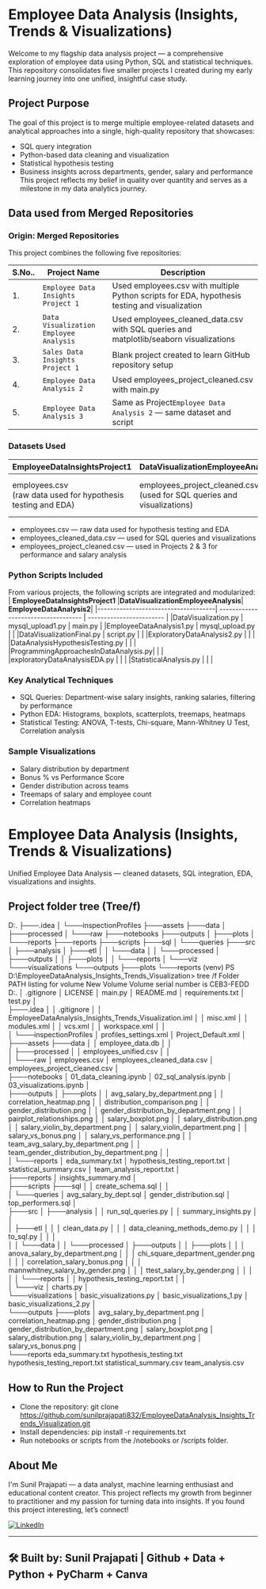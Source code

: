 # Employee Data Analysis (Insights, Trends & Visualizations)

Welcome to my flagship data analysis project — a comprehensive exploration of employee data using Python, SQL and statistical techniques. This repository consolidates five smaller projects I created during my early learning journey into one unified, insightful case study.

## Project Purpose
The goal of this project is to merge multiple employee-related datasets and analytical approaches into a single, high-quality repository that showcases:
* SQL query integration
* Python-based data cleaning and visualization
* Statistical hypothesis testing
* Business insights across departments, gender, salary and performance
This project reflects my belief in quality over quantity and serves as a milestone in my data analytics journey.

## Data used from Merged Repositories

### Origin: Merged Repositories
This project combines the following five repositories:

| **S.No..** | **Project Name**                    | **Description**                                                                                   |
|------------| ----------------------------------- | ------------------------------------------------------------------------------------------------- |
|1.          | `Employee Data Insights Project 1`  | Used employees.csv with multiple Python scripts for EDA, hypothesis testing and visualization     |
|2.          | `Data Visualization Employee Analysis`  | Used employees_cleaned_data.csv with SQL queries and matplotlib/seaborn visualizations        |
|3.          | `Sales Data Insights Project 1`     | Blank project created to learn GitHub repository setup                                            |
|4.          | `Employee Data Analysis 2`          | Used employees_project_cleaned.csv with main.py                                                   |
|5.          | `Employee Data Analysis 3`          | Same as Project`Employee Data Analysis 2` — same dataset and script                               |

### Datasets Used

| **EmployeeDataInsightsProject1**    |**DataVisualizationEmployeeAnalysis**| **EmployeeDataAnalysis2**     |
|-------------------------------------| ----------------------------------- | ----------------------------- |
|employees.csv <br> (raw data used for hypothesis testing and EDA)  | employees_project_cleaned.csv <br> (used for SQL queries and visualizations) | employees_project_cleaned.csv <br> (used in Projects 2 & 3 for performance and salary analysis) |



* employees.csv — raw data used for hypothesis testing and EDA
* employees_cleaned_data.csv — used for SQL queries and visualizations
* employees_project_cleaned.csv — used in Projects 2 & 3 for performance and salary analysis

### Python Scripts Included 
From various projects, the following scripts are integrated and modularized:
| **EmployeeDataInsightsProject1**    |**DataVisualizationEmployeeAnalysis**| **EmployeeDataAnalysis2**|
|-------------------------------------| ----------------------------------- | ------------------------ |
|DataVisualization.py                 | mysql_upload1.py                    | main.py                  |
|EmployeeDataAnalysis1.py             | mysql_upload.py                     |                          |
|DataVisualizationFinal.py            | script.py                           |                          |
|ExploratoryDataAnalysis2.py          |                                     |                          |
|DataAnalysisHypothesisTesting.py     |                                     |                          |
|ProgrammingApproachesInDataAnalysis.py|                                    |                          |
|exploratoryDataAnalysisEDA.py        |                                     |                          |
|StatisticalAnalysis.py               |                                     |                          |

### Key Analytical Techniques
* SQL Queries: Department-wise salary insights, ranking salaries, filtering by performance
* Python EDA: Histograms, boxplots, scatterplots, treemaps, heatmaps
* Statistical Testing: ANOVA, T-tests, Chi-square, Mann-Whitney U Test, Correlation analysis

### Sample Visualizations
* Salary distribution by department
* Bonus % vs Performance Score
* Gender distribution across teams
* Treemaps of salary and employee count
* Correlation heatmaps

# Employee Data Analysis (Insights, Trends & Visualizations) 
Unified Employee Data Analysis — cleaned datasets, SQL integration, EDA, visualizations and insights.

## Project folder tree (Tree/f) 
D:.
├───.idea
│   └───inspectionProfiles
├───assets
├───data
│   ├───processed
│   └───raw
├───notebooks
├───outputs
│   ├───plots
│   └───reports
├───reports
├───scripts
├───sql
│   └───queries
├───src
│   ├───analysis
│   ├───etl
│   │   └───data
│   │       └───processed
│   ├───outputs
│   │   ├───plots
│   │   └───reports
│   └───viz
└───visualizations
    └───outputs
        ├───plots
        └───reports
(venv) PS D:\EmployeeDataAnalysis_Insights_Trends_Visualization> tree /f
Folder PATH listing for volume New Volume
Volume serial number is CEB3-FEDD
D:.
│   .gitignore
│   LICENSE
│   main.py
│   README.md
│   requirements.txt
│   test.py
│   
├───.idea
│   │   .gitignore
│   │   EmployeeDataAnalysis_Insights_Trends_Visualization.iml
│   │   misc.xml
│   │   modules.xml
│   │   vcs.xml
│   │   workspace.xml
│   │   
│   └───inspectionProfiles
│           profiles_settings.xml
│           Project_Default.xml
│           
├───assets
├───data
│   │   employee_data.db
│   │   
│   ├───processed
│   │       employees_unified.csv
│   │       
│   └───raw
│           employees.csv
│           employees_cleaned_data.csv
│           employees_project_cleaned.csv
│           
├───notebooks
│       01_data_cleaning.ipynb
│       02_sql_analysis.ipynb
│       03_visualizations.ipynb
│       
├───outputs
│   ├───plots
│   │       avg_salary_by_department.png
│   │       correlation_heatmap.png
│   │       distribution_comparison.png
│   │       gender_distribution.png
│   │       gender_distribution_by_department.png
│   │       pairplot_relationships.png
│   │       salary_boxplot.png
│   │       salary_distribution.png
│   │       salary_violin_by_department.png
│   │       salary_violin_department.png
│   │       salary_vs_bonus.png
│   │       salary_vs_performance.png
│   │       team_avg_salary_by_department.png
│   │       team_gender_distribution_by_department.png
│   │       
│   └───reports
│           eda_summary.txt
│           hypothesis_testing_report.txt
│           statistical_summary.csv
│           team_analysis_report.txt
│           
├───reports
│       insights_summary.md
│       
├───scripts
├───sql
│   │   create_schema.sql
│   │   
│   └───queries
│           avg_salary_by_dept.sql
│           gender_distribution.sql
│           top_performers.sql
│           
├───src
│   ├───analysis
│   │       run_sql_queries.py
│   │       summary_insights.py
│   │       
│   ├───etl
│   │   │   clean_data.py
│   │   │   data_cleaning_methods_demo.py
│   │   │   to_sql.py
│   │   │   
│   │   └───data
│   │       └───processed
│   ├───outputs
│   │   ├───plots
│   │   │       anova_salary_by_department.png
│   │   │       chi_square_department_gender.png
│   │   │       correlation_salary_bonus.png
│   │   │       mannwhitney_salary_by_gender.png
│   │   │       ttest_salary_by_gender.png
│   │   │       
│   │   └───reports
│   │           hypothesis_testing_report.txt
│   │           
│   └───viz
│           charts.py
│           
└───visualizations
    │   basic_visualizations.py
    │   basic_visualizations_1.py
    │   basic_visualizations_2.py
    │   
    └───outputs
        ├───plots
        │       avg_salary_by_department.png
        │       correlation_heatmap.png
        │       gender_distribution.png
        │       gender_distribution_by_department.png
        │       salary_boxplot.png
        │       salary_distribution.png
        │       salary_violin_by_department.png
        │       salary_vs_bonus.png
        │       
        └───reports
                eda_summary.txt
                hypothesis_testing.txt
                hypothesis_testing_report.txt
                statistical_summary.csv
                team_analysis.csv

## How to Run the Project
* Clone the repository: git clone https://github.com/sunilprajapati832/EmployeeDataAnalysis_Insights_Trends_Visualization.git
* Install dependencies: pip install -r requirements.txt
* Run notebooks or scripts from the /notebooks or /scripts folder.

## About Me
I'm Sunil Prajapati — a data analyst, machine learning enthusiast and educational content creator. This project reflects my growth from beginner to practitioner and my passion for turning data into insights.
If you found this project interesting, let’s connect!  

[![LinkedIn](https://img.shields.io/badge/LinkedIn-Follow%20Me-blue?logo=linkedin&style=for-the-badge)](https://www.linkedin.com/in/sunil-prajapati832)

---
🛠 Built by: Sunil Prajapati |  Github + Data + Python + PyCharm + Canva 
---







